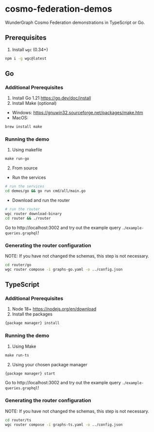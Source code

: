# cosmo-federation-demos
WunderGraph Cosmo Federation demonstrations in TypeScript or Go.

## Prerequisites
1. Install `wgc` (0.34+)

 ```bash
npm i -g wgc@latest
```

## Go
### Additional Prerequisites
1. Install Go 1.21 https://go.dev/doc/install
2. Install Make (optional)
- Windows: https://gnuwin32.sourceforge.net/packages/make.htm
- MacOS: 

```bash
brew install make
```

### Running the demo
1. Using makefile

```makefile
make run-go
```

2. From source

- Run the services
```bash
# run the services
cd demos/go && go run cmd/all/main.go
```
- Download and run the router
```bash
# run the router
wgc router download-binary
cd router && ./router
```

Go to http://localhost:3002 and try out the example query `./example-queries.graphql`!

### Generating the router configuration
NOTE: If you have not changed the schemas, this step is not necessary.

```bash
cd router/go
wgc router compose -i graphs-go.yaml -o ../config.json
```

## TypeScript
### Additional Prerequisites
1. Node 18+ https://nodejs.org/en/download
2. Install the packages

```bash
{package manager} install
```

### Running the demo
1. Using Make

```makefile
make run-ts
```

2. Using your chosen package manager

```bash
{package manager} start
```

Go to http://localhost:3002 and try out the example query `./example-queries.graphql`!

### Generating the router configuration
NOTE: If you have not changed the schemas, this step is not necessary.

```bash
cd router/ts
wgc router compose -i graphs-ts.yaml -o ../config.json
```